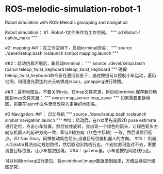 # ROS-melodic-simulation-robot-1
Robot simulation with ROS-Melodic gmapping and navigation

Robot simulation：
#1. iRobot-1文件夹作为工作空间。
"""
cd iRobot-1
catkin_make
"""

#2: mapping
##1：在工作空间下，启动terminal终端：
"""
source ./devel/setup.bash
roslaunch simbot mapping.launch
"""

##2：启动仿真环境后，新启动terminal：
"""
source ./devel/setup.bash
rosrun teleop_twist_keyboard teleop_twist_keyboard
"""
确保teleop_twist_keyboard命令窗在激活状态下，通过按键可以控制小车运动，遍历地图，利用激光雷达的点云转换成/scan，gmapping进行建图。

##3：遍历地图后，不要关闭rviz。在map文件夹里，新启动terminal,保存新的地图到map文件夹里：
"""
rosrun map_server map_saver
"""
如果需要更换地图，需要在launch文件里修改导入更换的地图名。


#3:Navigation:
##1： 启动导航
"""
source ./devel/setup.bash
roslaunch simbot navigation.launch
"""
##2：启动后，在rviz里先设置2D pose estimate进行定位，点击小车位置，然后拉住旋转，会出现一个绿色的箭头，让绿色箭头方向与机器人的前进方向一致，即与X轴方向（红色坐标轴）一致。然后设置目标点，2D Nav Goal，同样拉动紫色箭头,设置目标位置机器人的方向。
##3： 机器人Dijkstra算法自动规划路径，然后驱动沿路线行走。个别位置可能过不去，需要调整目标位置，让小车摆脱困境。
##4： gazebo里，小车也按相同路线行走。

可以利用rosbag进行录包，将pointcloud,image数据录制起来，方便后续进行建图研究。

